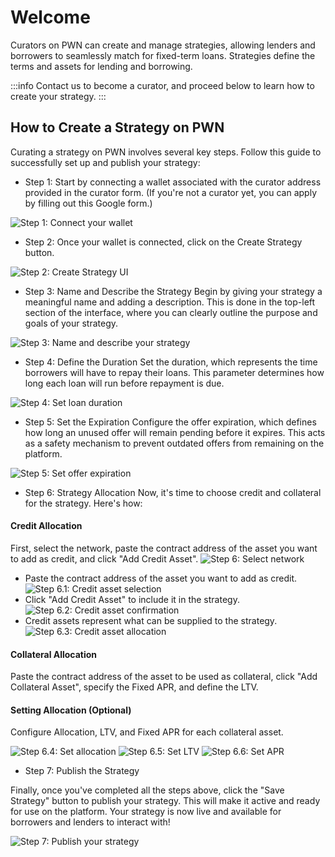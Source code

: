 # Welcome

Curators on PWN can create and manage strategies, allowing lenders and borrowers to seamlessly match for fixed-term loans. Strategies define the terms and assets for lending and borrowing.

:::info
Contact us to become a curator, and proceed below to learn how to create your strategy.
:::

## How to Create a Strategy on PWN
Curating a strategy on PWN involves several key steps. Follow this guide to successfully set up and publish your strategy:

- Step 1: Start by connecting a wallet associated with the curator address provided in the curator form. (If you're not a curator yet, you can apply by filling out this Google form.)

![Step 1: Connect your wallet](/img/gitbook-assets/step1.avif)

- Step 2: Once your wallet is connected, click on the Create Strategy button.

![Step 2: Create Strategy UI](/img/gitbook-assets/step2.png)

- Step 3: Name and Describe the Strategy
Begin by giving your strategy a meaningful name and adding a description. This is done in the top-left section of the interface, where you can clearly outline the purpose and goals of your strategy.

![Step 3: Name and describe your strategy](/img/gitbook-assets/step3.png)

- Step 4: Define the Duration
Set the duration, which represents the time borrowers will have to repay their loans. This parameter determines how long each loan will run before repayment is due.

![Step 4: Set loan duration](/img/gitbook-assets/step4.png)

- Step 5: Set the Expiration
Configure the offer expiration, which defines how long an unused offer will remain pending before it expires. This acts as a safety mechanism to prevent outdated offers from remaining on the platform.

![Step 5: Set offer expiration](/img/gitbook-assets/step5.png)

- Step 6: Strategy Allocation
Now, it's time to choose credit and collateral for the strategy.
Here's how:

#### Credit Allocation
First, select the network, paste the contract address of the asset you want to add as credit, and click "Add Credit Asset".
![Step 6: Select network](/img/gitbook-assets/step61.png)
- Paste the contract address of the asset you want to add as credit.
![Step 6.1: Credit asset selection](/img/gitbook-assets/step61b.png)
- Click "Add Credit Asset" to include it in the strategy.
![Step 6.2: Credit asset confirmation](/img/gitbook-assets/step61c.png)
- Credit assets represent what can be supplied to the strategy.
![Step 6.3: Credit asset allocation](/img/gitbook-assets/step61d.png)

#### Collateral Allocation
Paste the contract address of the asset to be used as collateral, click "Add Collateral Asset", specify the Fixed APR, and define the LTV.


#### Setting Allocation (Optional)
Configure Allocation, LTV, and Fixed APR for each collateral asset.

![Step 6.4: Set allocation](/img/gitbook-assets/step62a.png)
![Step 6.5: Set LTV](/img/gitbook-assets/step62c.png)
![Step 6.6: Set APR](/img/gitbook-assets/step62d.png)

- Step 7: Publish the Strategy

Finally, once you've completed all the steps above, click the "Save Strategy" button to publish your strategy. This will make it active and ready for use on the platform. Your strategy is now live and available for borrowers and lenders to interact with!

![Step 7: Publish your strategy](/img/gitbook-assets/step7.png)